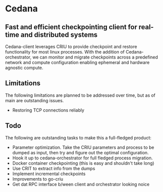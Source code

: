 # Cedana 
## Fast and efficient checkpointing client for real-time and distributed systems

Cedana-client leverages CRIU to provide checkpoint and restore functionality for most linux processes. With the addition of Cedana-orchestrator, we can monitor and migrate checkpoints across a predefined network and compute configuration enabling ephemeral and hardware agnostic compute. 


## Limitations
The following limitations are planned to be addressed over time, but as of main are outstanding issues. 
- Restoring TCP connections reliably 
## Todo
The following are outstanding tasks to make this a full-fledged product:
- Parameter optimization. Take the CRIU parameters and process to be dumped as input, then try and figure out the optimal configuration. 
- Hook it up to cedana-orchestrator for full fledged process migration. 
- Docker container checkpointing (this is easy and shouldn't take long) 
- Use CRIT to extract info from the dumps 
- Implement incremental checkpoints 
- Improvements to go-criu 
- Get dat RPC interface b/ween client and orchestrator looking noice 